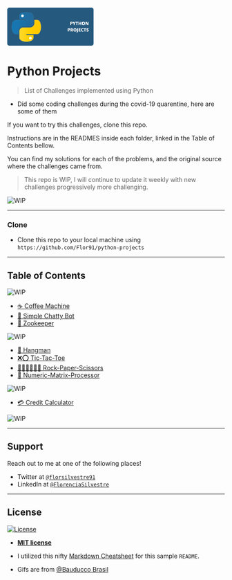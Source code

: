 ![Python projects](images/README/python.png)

# Python Projects

> List of Challenges implemented using Python

- Did some coding challenges during the covid-19 quarentine, here are some of them

If you want to try this challenges, clone this repo. 

Instructions are in the READMES inside each folder, linked in the Table of Contents bellow.

You can find my solutions for each of the problems, and the original source where the challenges came from.


> This repo is WIP, I will continue to update it weekly with new challenges progressively more challenging.
<img style="align-content: center" alt="WIP" src="https://media.giphy.com/media/4HgAbIa6ZVLEq05cjv/giphy.gif" width="200"/>

---

### Clone

- Clone this repo to your local machine using `https://github.com/Flor91/python-projects`

---

## Table of Contents
<img style="align-content: center" alt="WIP" src="https://media.giphy.com/media/LMia8kOesIyAnS7lvP/giphy.gif" width="200"/>

- [☕ Coffee Machine](Coffee%20Machine/README.md)
- [🤖 Simple Chatty Bot](Simple%20Chatty%20Bot/README.md)
- [🐘 Zookeeper](Zookeeper/README.md)

<img style="align-content: center" alt="WIP" src="https://media.giphy.com/media/QVUgiVilwyQncFCGI1/giphy.gif" width="200"/>

- [🔡 Hangman](Hangman/README.md)
- [❌⭕ Tic-Tac-Toe](Tic-Tac-Toe/README.md)
- [✊🏽✋🏽️✌🏽 Rock-Paper-Scissors](Rock-Paper-Scissors/README.md)
- [🧮 Numeric-Matrix-Processor](Numeric-Matrix-Processor/README.md)


<img style="align-content: center" alt="WIP" src="https://media.giphy.com/media/KDD2ogvPOGzuh1w2Hs/giphy.gif" width="200"/>

- [💳 Credit Calculator](Credit%20Calculator/README.md)


<img style="align-content: center" alt="WIP" src="https://media.giphy.com/media/PhNJDPuPnsWlxNAYjw/giphy.gif" width="200"/>



---

## Support

Reach out to me at one of the following places!

- Twitter at <a href="http://twitter.com/florsilvestre91" target="_blank">`@florsilvestre91`</a>
- LinkedIn at <a href="https://www.linkedin.com/in/florencia-silvestre-2683587b/" target="_blank">`@FlorenciaSilvestre`</a>


---

## License

[![License](http://img.shields.io/:license-mit-blue.svg?style=flat-square)](http://badges.mit-license.org)

- **[MIT license](http://opensource.org/licenses/mit-license.php)**

- I utilized this nifty <a href="https://github.com/adam-p/markdown-here/wiki/Markdown-Cheatsheet" target="_blank">Markdown Cheatsheet</a> for this sample `README`.

- Gifs are from [@Bauducco Brasil](https://giphy.com/bauduccobrasil)